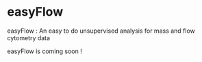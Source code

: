 # easyFlow
easyFlow : An easy to do unsupervised analysis for mass and flow cytometry data

easyFlow is coming soon !
